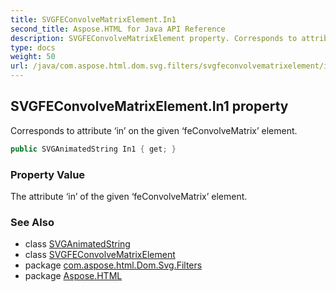 ```yaml
---
title: SVGFEConvolveMatrixElement.In1
second_title: Aspose.HTML for Java API Reference
description: SVGFEConvolveMatrixElement property. Corresponds to attribute in on the given feConvolveMatrix element
type: docs
weight: 50
url: /java/com.aspose.html.dom.svg.filters/svgfeconvolvematrixelement/in1/
---
```

## SVGFEConvolveMatrixElement.In1 property

Corresponds to attribute ‘in’ on the given ‘feConvolveMatrix’ element.

```java
public SVGAnimatedString In1 { get; }
```

### Property Value

The attribute ‘in’ of the given ‘feConvolveMatrix’ element.

### See Also

* class [SVGAnimatedString](../../../com.aspose.html.dom.svg.datatypes/svganimatedString/)
* class [SVGFEConvolveMatrixElement](../)
* package [com.aspose.html.Dom.Svg.Filters](../../svgfeconvolvematrixelement/)
* package [Aspose.HTML](../../../)
